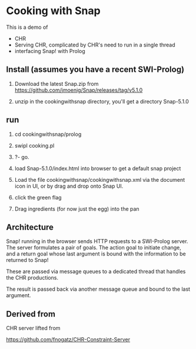 # Cooking with Snap

This is a demo of
 
  * CHR
  * Serving CHR, complicated by CHR's need to run in a single thread
  * interfacing Snap! with Prolog

## Install (assumes you have a recent SWI-Prolog)

1. Download the latest Snap.zip from 
https://github.com/jmoenig/Snap/releases/tag/v5.1.0

2. unzip in the cookingwithsnap directory, you'll get a directory Snap-5.1.0

## run

1. cd cookingwithsnap/prolog

2. swipl cooking.pl

3. ?- go.

4. load Snap-5.1.0/index.html into browser to get a default snap project

5. Load the file cookingwithsnap/cookingwithsnap.xml via the document icon in UI,
or by drag and drop onto Snap UI.

6. click the green flag

7. Drag  ingredients (for now just the egg) into the pan

## Architecture

Snap! running in the browser sends HTTP requests to a SWI-Prolog server. The server formulates a pair of goals. The action goal to initiate change, and a return goal
whose last argument is bound with the information to be returned to Snap!

These are passed via message queues to a dedicated thread that handles the CHR productions.

The result is passed back via another message queue and bound to the last argument.

## Derived from

CHR server lifted from

https://github.com/fnogatz/CHR-Constraint-Server


